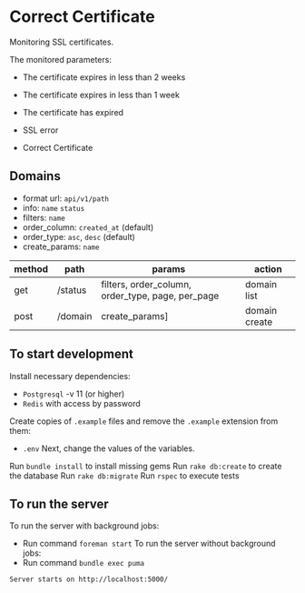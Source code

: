 # Correct Certificate

Monitoring SSL certificates.

The monitored parameters:

* The certificate expires in less than 2 weeks

* The certificate expires in less than 1 week

* The certificate has expired

* SSL error

* Correct Certificate

## Domains
* format url: `api/v1/path`
* info: `name` `status`
* filters: `name`
* order_column:  `created_at` (default)
* order_type:  `asc`, `desc` (default)
* create_params: `name`

method  |path| params|action|
------------- |-------------| -------------| -------------
get  |/status|filters, order_column, order_type, page, per_page|domain list
post |/domain|create_params]|domain create

## To start development

Install necessary dependencies:
* `Postgresql` -v 11 (or higher)
* `Redis` with access by password

Create copies of `.example` files and remove the `.example` extension from them:
* `.env`
Next, change the values of the variables.

Run `bundle install` to install missing gems
Run `rake db:create` to create the database
Run `rake db:migrate`
Run `rspec` to execute tests

## To run the server
To run the server with background jobs:
* Run command `foreman start`
To run the server without background jobs:
* Run command `bundle exec puma`

`Server starts on http://localhost:5000/`

